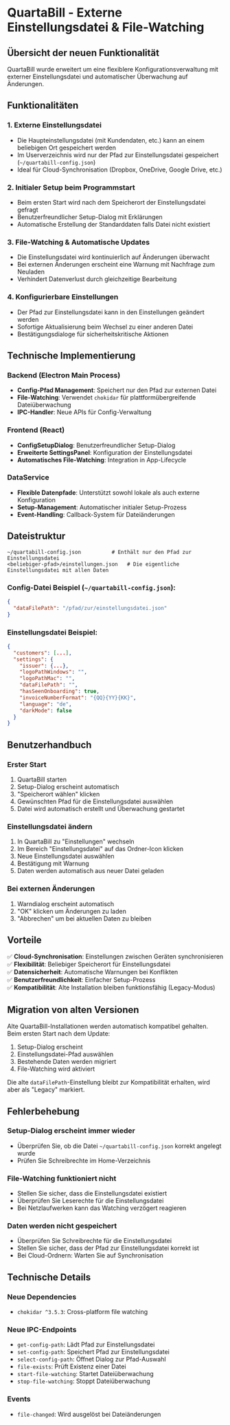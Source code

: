 # QuartaBill - Externe Einstellungsdatei & File-Watching

## Übersicht der neuen Funktionalität

QuartaBill wurde erweitert um eine flexiblere Konfigurationsverwaltung mit externer Einstellungsdatei und automatischer Überwachung auf Änderungen.

## Funktionalitäten

### 1. **Externe Einstellungsdatei**
- Die Haupteinstellungsdatei (mit Kundendaten, etc.) kann an einem beliebigen Ort gespeichert werden
- Im Userverzeichnis wird nur der Pfad zur Einstellungsdatei gespeichert (`~/quartabill-config.json`)
- Ideal für Cloud-Synchronisation (Dropbox, OneDrive, Google Drive, etc.)

### 2. **Initialer Setup beim Programmstart**
- Beim ersten Start wird nach dem Speicherort der Einstellungsdatei gefragt
- Benutzerfreundlicher Setup-Dialog mit Erklärungen
- Automatische Erstellung der Standarddaten falls Datei nicht existiert

### 3. **File-Watching & Automatische Updates**
- Die Einstellungsdatei wird kontinuierlich auf Änderungen überwacht
- Bei externen Änderungen erscheint eine Warnung mit Nachfrage zum Neuladen
- Verhindert Datenverlust durch gleichzeitige Bearbeitung

### 4. **Konfigurierbare Einstellungen**
- Der Pfad zur Einstellungsdatei kann in den Einstellungen geändert werden
- Sofortige Aktualisierung beim Wechsel zu einer anderen Datei
- Bestätigungsdialoge für sicherheitskritische Aktionen

## Technische Implementierung

### Backend (Electron Main Process)
- **Config-Pfad Management**: Speichert nur den Pfad zur externen Datei
- **File-Watching**: Verwendet `chokidar` für plattformübergreifende Dateiüberwachung
- **IPC-Handler**: Neue APIs für Config-Verwaltung

### Frontend (React)
- **ConfigSetupDialog**: Benutzerfreundlicher Setup-Dialog
- **Erweiterte SettingsPanel**: Konfiguration der Einstellungsdatei
- **Automatisches File-Watching**: Integration in App-Lifecycle

### DataService
- **Flexible Datenpfade**: Unterstützt sowohl lokale als auch externe Konfiguration
- **Setup-Management**: Automatischer initialer Setup-Prozess
- **Event-Handling**: Callback-System für Dateiänderungen

## Dateistruktur

```
~/quartabill-config.json          # Enthält nur den Pfad zur Einstellungsdatei
<beliebiger-pfad>/einstellungen.json   # Die eigentliche Einstellungsdatei mit allen Daten
```

### Config-Datei Beispiel (`~/quartabill-config.json`):
```json
{
  "dataFilePath": "/pfad/zur/einstellungsdatei.json"
}
```

### Einstellungsdatei Beispiel:
```json
{
  "customers": [...],
  "settings": {
    "issuer": {...},
    "logoPathWindows": "",
    "logoPathMac": "",
    "dataFilePath": "",
    "hasSeenOnboarding": true,
    "invoiceNumberFormat": "{QQ}{YY}{KK}",
    "language": "de",
    "darkMode": false
  }
}
```

## Benutzerhandbuch

### Erster Start
1. QuartaBill starten
2. Setup-Dialog erscheint automatisch
3. "Speicherort wählen" klicken
4. Gewünschten Pfad für die Einstellungsdatei auswählen
5. Datei wird automatisch erstellt und Überwachung gestartet

### Einstellungsdatei ändern
1. In QuartaBill zu "Einstellungen" wechseln
2. Im Bereich "Einstellungsdatei" auf das Ordner-Icon klicken
3. Neue Einstellungsdatei auswählen
4. Bestätigung mit Warnung
5. Daten werden automatisch aus neuer Datei geladen

### Bei externen Änderungen
1. Warndialog erscheint automatisch
2. "OK" klicken um Änderungen zu laden
3. "Abbrechen" um bei aktuellen Daten zu bleiben

## Vorteile

✅ **Cloud-Synchronisation**: Einstellungen zwischen Geräten synchronisieren  
✅ **Flexibilität**: Beliebiger Speicherort für Einstellungsdatei  
✅ **Datensicherheit**: Automatische Warnungen bei Konflikten  
✅ **Benutzerfreundlichkeit**: Einfacher Setup-Prozess  
✅ **Kompatibilität**: Alte Installation bleiben funktionsfähig (Legacy-Modus)  

## Migration von alten Versionen

Alte QuartaBill-Installationen werden automatisch kompatibel gehalten. Beim ersten Start nach dem Update:

1. Setup-Dialog erscheint
2. Einstellungsdatei-Pfad auswählen
3. Bestehende Daten werden migriert
4. File-Watching wird aktiviert

Die alte `dataFilePath`-Einstellung bleibt zur Kompatibilität erhalten, wird aber als "Legacy" markiert.

## Fehlerbehebung

### Setup-Dialog erscheint immer wieder
- Überprüfen Sie, ob die Datei `~/quartabill-config.json` korrekt angelegt wurde
- Prüfen Sie Schreibrechte im Home-Verzeichnis

### File-Watching funktioniert nicht
- Stellen Sie sicher, dass die Einstellungsdatei existiert
- Überprüfen Sie Leserechte für die Einstellungsdatei
- Bei Netzlaufwerken kann das Watching verzögert reagieren

### Daten werden nicht gespeichert
- Überprüfen Sie Schreibrechte für die Einstellungsdatei
- Stellen Sie sicher, dass der Pfad zur Einstellungsdatei korrekt ist
- Bei Cloud-Ordnern: Warten Sie auf Synchronisation

## Technische Details

### Neue Dependencies
- `chokidar ^3.5.3`: Cross-platform file watching

### Neue IPC-Endpoints
- `get-config-path`: Lädt Pfad zur Einstellungsdatei
- `set-config-path`: Speichert Pfad zur Einstellungsdatei
- `select-config-path`: Öffnet Dialog zur Pfad-Auswahl
- `file-exists`: Prüft Existenz einer Datei
- `start-file-watching`: Startet Dateiüberwachung
- `stop-file-watching`: Stoppt Dateiüberwachung

### Events
- `file-changed`: Wird ausgelöst bei Dateiänderungen 